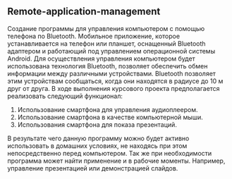 ## Remote-application-management

Cоздание программы для управления компьютером с помощью телефона по Bluetooth.
Мобильное приложение, которое устанавливается на телефон или планшет, 
оснащенный Bluetooth адаптером и работающий под управлением операционной системы Android. 
Для осуществления управления компьютером будет использована технология Bluetooth,
позволяет обеспечить обмен информации между различными устройствами. Bluetooth позволяет этим устройствам сообщаться, 
когда они находятся в радиусе до 10 м друг от друга. В ходе выполнения курсового проекта предполагается реализовать следующий функционал:
1. Использование смартфона для управления аудиоплеером.
2. Использование смартфона в качестве компьютерной мыши. 
3. Использования смартфона для показа презентаций.

 В результате чего данную программу можно будет активно использовать в домашних условиях, не находясь при этом непосредственно перед компьютером. Так же при необходимости программа может найти применение и в рабочие моменты. Например, управление презентацией или демонстрацией слайдов.
